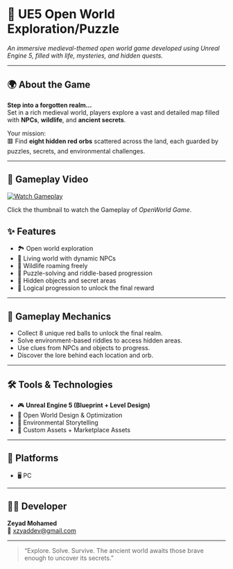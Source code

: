 # 🏰 UE5 Open World Exploration/Puzzle

_An immersive medieval-themed open world game developed using Unreal Engine 5, filled with life, mysteries, and hidden quests._

---

## 🌍 About the Game

**Step into a forgotten realm…**  
Set in a rich medieval world, players explore a vast and detailed map filled with **NPCs**, **wildlife**, and **ancient secrets**.

Your mission:  
🟥 Find **eight hidden red orbs** scattered across the land, each guarded by puzzles, secrets, and environmental challenges.

---

## 🎥 Gameplay Video

[![Watch Gameplay](https://img.youtube.com/vi/E6N1qrEUkRE/0.jpg)](https://youtu.be/E6N1qrEUkRE?si=rK5FNaa6YdyygJAU)

Click the thumbnail to watch the Gameplay of *OpenWorld Game*.


## ✨ Features

- 🏞️ Open world exploration  
- 👥 Living world with dynamic NPCs  
- 🐎 Wildlife roaming freely  
- 🧩 Puzzle-solving and riddle-based progression  
- 🔎 Hidden objects and secret areas  
- 🧠 Logical progression to unlock the final reward
  
---

## 🧪 Gameplay Mechanics

- Collect 8 unique red balls to unlock the final realm.  
- Solve environment-based riddles to access hidden areas.  
- Use clues from NPCs and objects to progress.  
- Discover the lore behind each location and orb.

---

## 🛠️ Tools & Technologies

- 🎮 **Unreal Engine 5 (Blueprint + Level Design)**  
- 🎨 Open World Design & Optimization  
- 🧠 Environmental Storytelling  
- 🗿 Custom Assets + Marketplace Assets

---

## 📌 Platforms

- 🖥️ PC

---

## 🧑‍💻 Developer

**Zeyad Mohamed**  
📩 [xzyaddev@gmail.com](mailto:xzyaddev@gmail.com)

---

> “Explore. Solve. Survive. The ancient world awaits those brave enough to uncover its secrets.”

